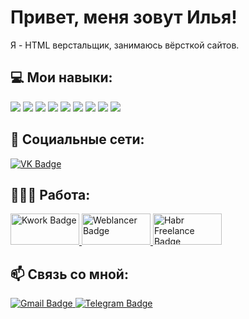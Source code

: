 # Привет, меня зовут Илья!

Я - HTML верстальщик, занимаюсь вёрсткой сайтов.   

## 💻 Мои навыки:

<p align="left"> 
  <img src="https://img.shields.io/badge/HTML5-E34F26?style=for-the-badge&logo=html5&logoColor=white"/> 
  <img src="https://img.shields.io/badge/CSS3-1572B6?style=for-the-badge&logo=css3&logoColor=white"/>
  <img src="https://img.shields.io/badge/Sass-CC6699?style=for-the-badge&logo=sass&logoColor=white"/>
  <img src="https://img.shields.io/badge/JavaScript-F7DF1E?style=for-the-badge&logo=javascript&logoColor=black"/>
  <img src="https://img.shields.io/badge/React-20232A?style=for-the-badge&logo=react&logoColor=61DAFB"/>
  <img src="https://img.shields.io/badge/Redux-593D88?style=for-the-badge&logo=redux&logoColor=white"/>
  <img src="https://img.shields.io/badge/React_Router-CA4245?style=for-the-badge&logo=react-router&logoColor=white"/>
  <img src="https://img.shields.io/badge/PHP-777BB4?style=for-the-badge&logo=php&logoColor=white"/>
  <img src="https://img.shields.io/badge/MySQL-005C84?style=for-the-badge&logo=mysql&logoColor=white"/>
</p>

## 🤝 Социальные сети:

  <a href="https://vk.com/wearlord" target="_blank">
        <img src="https://img.shields.io/badge/вконтакте-%232E87FB.svg?&style=for-the-badge&logo=vk&logoColor=white" alt="VK Badge"/>
  </a>

## 👨🏻‍💻 Работа:
  
  <a href="https://kwork.ru/frontend/27143145/kachestvennaya-vyorctka-landing-page-po-dizayn-maketu-iz-figma-i-psd" target="_blank">
        <img width="110px" height="50px" src="https://affspot.ru/wp-content/uploads/2021/04/kwork.jpg" alt="Kwork Badge"/>
  </a>
  
  <a href="https://www.weblancer.net/users/wearlord/" target="_blank">
        <img width="110px" height="50px" src="https://bizmotive.ru/wp-content/uploads/2022/10/webbb.jpg" alt="Weblancer Badge"/>
  </a>

  <a href="https://freelance.habr.com/freelancers/wearlord" target="_blank">
        <img width="110px" height="50px" src="https://freelance.habr.com/images/habr-freelance-share.png" alt="Habr Freelance Badge"/>
  </a>

## 📫 Связь со мной:
 
  <a href="mailto:wearlord04@gmail.com" target="_blank">
        <img src="https://img.shields.io/badge/Gmail-D14836?style=for-the-badge&logo=gmail&logoColor=white" alt="Gmail Badge"/>
  </a>
  
  <a href="https://telegram.me/wearlord" target="_blank">
        <img src="https://img.shields.io/badge/Telegram-2CA5E0?style=for-the-badge&logo=telegram&logoColor=white" alt="Telegram Badge"/>
  </a>
